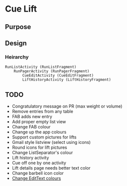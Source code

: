 # Cue Lift

## Purpose

## Design

### Heirarchy

```
RunListActivity (RunListFragment)
	RunPagerActivity (RunPagerFragment) 
		CueEditActivity (CueEditFragment)
		LiftHistoryActivity (LiftHistoryFragment)
```
## TODO

- Congratulatory message on PR (max weight or volume)
- Remove entries from any table
- FAB adds new entry
- Add proper empty list view
- Change FAB colour
- Change up the app colours
- Support custom pictures for lifts
- Gmail style listview (select using icons)
- Round icons for lift pictures
- Change ListSeparator's colour
- Lift history activity
- Cue off one by one activity
- Lift details page needs better text color
- Change barbell icon color
- [Change EditText colours](http://stackoverflow.com/questions/26574328/changing-edittext-bottom-line-color-with-appcompat-v7)